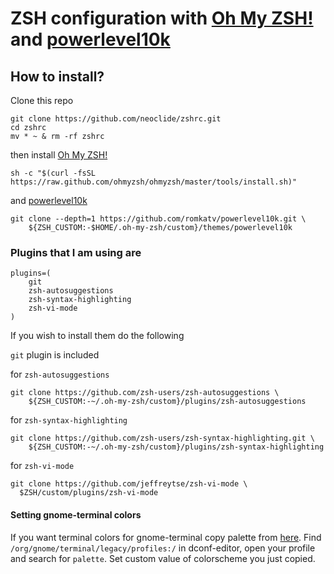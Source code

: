 # ZSH configuration with [Oh My ZSH!](https://ohmyz.sh/) and [powerlevel10k](https://github.com/romkatv/powerlevel10k)

## How to install?

Clone this repo

```
git clone https://github.com/neoclide/zshrc.git
cd zshrc
mv * ~ & rm -rf zshrc
```

then install [Oh My ZSH!](https://ohmyz.sh/)

```
sh -c "$(curl -fsSL https://raw.github.com/ohmyzsh/ohmyzsh/master/tools/install.sh)"
```

and [powerlevel10k](https://github.com/romkatv/powerlevel10k)

```
git clone --depth=1 https://github.com/romkatv/powerlevel10k.git \
	${ZSH_CUSTOM:-$HOME/.oh-my-zsh/custom}/themes/powerlevel10k
```

### Plugins that I am using are

```
plugins=(
	git
	zsh-autosuggestions
	zsh-syntax-highlighting
	zsh-vi-mode
)
```

If you wish to install them do the following

`git` plugin is included

for `zsh-autosuggestions`

```
git clone https://github.com/zsh-users/zsh-autosuggestions \
	${ZSH_CUSTOM:-~/.oh-my-zsh/custom}/plugins/zsh-autosuggestions
```

for `zsh-syntax-highlighting`

```
git clone https://github.com/zsh-users/zsh-syntax-highlighting.git \
	${ZSH_CUSTOM:-~/.oh-my-zsh/custom}/plugins/zsh-syntax-highlighting
```

for `zsh-vi-mode`

```
git clone https://github.com/jeffreytse/zsh-vi-mode \
  $ZSH/custom/plugins/zsh-vi-mode
```

#### Setting gnome-terminal colors

If you want terminal colors for gnome-terminal copy palette from
[here](./gnome-terminal-colorscheme). Find `/org/gnome/terminal/legacy/profiles:/`
in dconf-editor, open your profile and search for `palette`. Set custom value of
colorscheme you just copied.
